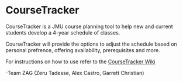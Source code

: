 # CourseTracker
 CourseTracker is a JMU course planning tool to help new and current students develop a 4-year schedule of classes. 
 
 CourseTracker will provide the options to adjust the schedule based on personal prefrence, offering availability, prerequisites and more.  
 
 For instructions on how to use refer to the [CourseTracker Wiki](https://github.com/castroaj/CourseTracker/wiki)
 
 -Team ZAG (Zeru Tadesse, Alex Castro, Garrett Christian)
